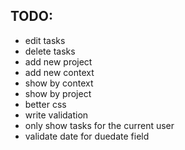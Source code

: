 ## TODO:
- edit tasks
- delete tasks
- add new project
- add new context
- show by context
- show by project
- better css
- write validation
- only show tasks for the current user
- validate date for duedate field

